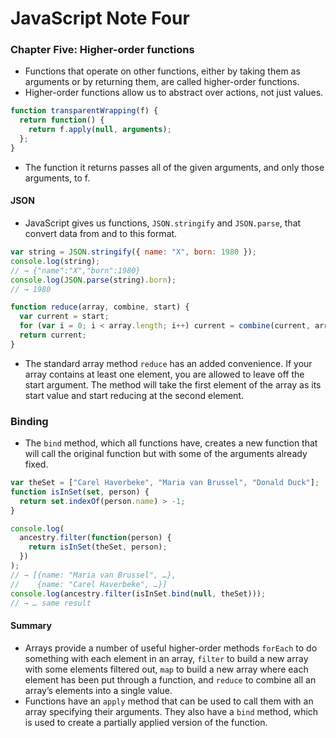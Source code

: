 # JavaScript Note Four


### Chapter Five: Higher-order functions

- Functions that operate on other functions, either by taking them as arguments or by returning them, are called higher-order functions.
- Higher-order functions allow us to abstract over actions, not just values.

```javascript
function transparentWrapping(f) {
  return function() {
    return f.apply(null, arguments);
  };
}
```

- The function it returns passes all of the given arguments, and only those arguments, to f.

#### JSON

- JavaScript gives us functions, `JSON.stringify` and `JSON.parse`, that convert data from and to this format.

```javascript
var string = JSON.stringify({ name: "X", born: 1980 });
console.log(string);
// → {"name":"X","born":1980}
console.log(JSON.parse(string).born);
// → 1980
```

```javascript
function reduce(array, combine, start) {
  var current = start;
  for (var i = 0; i < array.length; i++) current = combine(current, array[i]);
  return current;
}
```

- The standard array method `reduce` has an added convenience. If your array contains at least one element, you are allowed to leave off the start argument. The method will take the first element of the array as its start value and start reducing at the second element.

### Binding

- The `bind` method, which all functions have, creates a new function that will call the original function but with some of the arguments already fixed.

```javascript
var theSet = ["Carel Haverbeke", "Maria van Brussel", "Donald Duck"];
function isInSet(set, person) {
  return set.indexOf(person.name) > -1;
}

console.log(
  ancestry.filter(function(person) {
    return isInSet(theSet, person);
  })
);
// → [{name: "Maria van Brussel", …},
//    {name: "Carel Haverbeke", …}]
console.log(ancestry.filter(isInSet.bind(null, theSet)));
// → … same result
```

#### Summary

- Arrays provide a number of useful higher-order methods `forEach` to do something with each element in an array, `filter` to build a new array with some elements filtered out, `map` to build a new array where each element has been put through a function, and `reduce` to combine all an array’s elements into a single value.
- Functions have an `apply` method that can be used to call them with an array specifying their arguments. They also have a `bind` method, which is used to create a partially applied version of the function.

